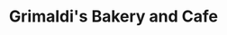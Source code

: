 ---
title: "Grimaldi's Bakery and Cafe"
url: /ridgewood/grimaldis-bakery-and-cafe/
shop: Bäckerei
---